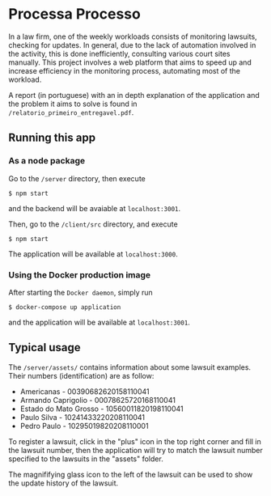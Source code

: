 # Processa Processo

In a law firm, one of the weekly workloads consists of monitoring lawsuits, checking for updates. In general, due to the lack of automation involved in the activity, this is done inefficiently, consulting various court sites manually. This project involves a web platform that aims to speed up and increase efficiency in the monitoring process, automating most of the workload.  

A report (in  portuguese) with an in depth explanation of the application and the problem it aims to solve is found in `/relatorio_primeiro_entregavel.pdf`.

## Running this app

### As a node package

Go to the `/server` directory, then execute

`$ npm start`

and the backend will be avaiable at `localhost:3001`.

Then, go to the `/client/src` directory, and execute

`$ npm start`

The application will be available at `localhost:3000`.

### Using the Docker production image
After starting the `Docker daemon`, simply run

`$ docker-compose up application` 

and the application will be available at `localhost:3001`.

## Typical usage

The `/server/assets/` contains information about some lawsuit examples. Their numbers (identification) are as follow:

* Americanas - 00390682620158110041
* Armando Caprigolio - 00078625720168110041
* Estado do Mato Grosso - 10560011820198110041
* Paulo Silva - 10241433220208110041
* Pedro Paulo - 10295019820208110001

To register a lawsuit, click in the "plus" icon in the top right corner and fill in the lawsuit number, then the application will try to match the lawsuit number specified to the lawsuits in the "assets" folder.

The magnififying glass icon to the left of the lawsuit can be used to show the update history of the lawsuit.
